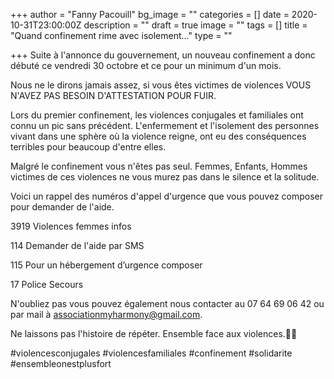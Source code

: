 +++
author = "Fanny Pacouill"
bg_image = ""
categories = []
date = 2020-10-31T23:00:00Z
description = ""
draft = true
image = ""
tags = []
title = "Quand confinement rime avec isolement..."
type = ""

+++
Suite à l'annonce du gouvernement, un nouveau confinement a donc débuté ce vendredi 30 octobre et ce pour un minimum d'un mois.

Nous ne le dirons jamais assez, si vous êtes victimes de violences VOUS N'AVEZ PAS BESOIN D'ATTESTATION POUR FUIR.

Lors du premier confinement, les violences conjugales et familiales ont connu un pic sans précédent. L'enfermement et l'isolement des personnes vivant dans une sphère où la violence reigne, ont eu des conséquences terribles pour beaucoup d'entre elles.

Malgré le confinement vous n'êtes pas seul. Femmes, Enfants, Hommes victimes de ces violences ne vous murez pas dans le silence et la solitude.

Voici un rappel des numéros d'appel d'urgence que vous pouvez composer pour demander de l'aide.

3919 Violences femmes infos

114 Demander de l'aide par SMS

115 Pour un hébergement d’urgence composer

17 Police Secours

N'oubliez pas vous pouvez également nous contacter au 07 64 69 06 42 ou par mail à associationmyharmony@gmail.com.

Ne laissons pas l'histoire de répéter. Ensemble face aux violences.✊🏼

\#violencesconjugales #violencesfamiliales #confinement #solidarite #ensembleonestplusfort
